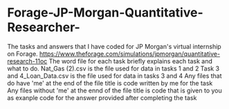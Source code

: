 # Forage-JP-Morgan-Quantitative-Researcher-
The tasks and answers that I have coded for JP Morgan's virtual internship on Forage. https://www.theforage.com/simulations/jpmorgan/quantitative-research-11oc
The word file for each task briefly explains each task and what to do.
Nat_Gas (2).csv is the file used for data in tasks 1 and 2
Task 3 and 4_Loan_Data.csv is the file used for data in tasks 3 and 4
Any files that do have 'me' at the end of the file title is code written by me for the task
Any files without 'me' at the ennd of the file title is code that is given to you as exanple code for the answer provided after completing the task
